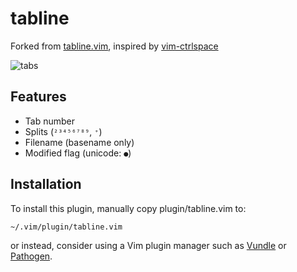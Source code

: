 # tabline

Forked from [tabline.vim](https://github.com/mkitt/tabline.vim),
inspired by [vim-ctrlspace](https://github.com/szw/vim-ctrlspace)

![tabs](https://static.tuxico.com/tabline/preview.png)

## Features

* Tab number
* Splits (`²³⁴⁵⁶⁷⁸⁹`, `⁺`)
* Filename (basename only)
* Modified flag (unicode: `●`)

## Installation

To install this plugin, manually copy plugin/tabline.vim to:

    ~/.vim/plugin/tabline.vim

or instead, consider using a Vim plugin manager such as
[Vundle](https://github.com/gmarik/Vundle.vim) or
[Pathogen](https://github.com/tpope/vim-pathogen).

